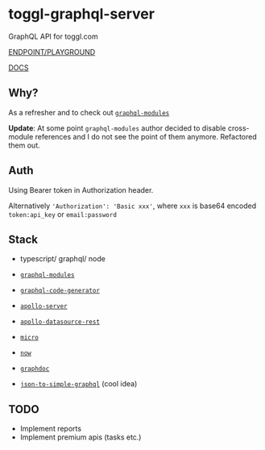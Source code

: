 # toggl-graphql-server

GraphQL API for toggl.com

[ENDPOINT/PLAYGROUND](https://toggl-graphql-server.vadistic.now.sh)

[DOCS](https://toggl-graphql-server.vadistic.now.sh/docs/)

## Why?

As a refresher and to check out [`graphql-modules`](https://graphql-modules.com/)

**Update**: At some point `graphql-modules` author decided to disable cross-module references and I do not see the point of them anymore. Refactored them out.

## Auth

Using Bearer token in Authorization header.

Alternatively `'Authorization': 'Basic xxx'`, where `xxx` is base64 encoded `token:api_key` or `email:password`

## Stack

- typescript/ graphql/ node
- [`graphql-modules`](https://github.com/Urigo/graphql-modules)
- [`graphql-code-generator`](https://github.com/dotansimha/graphql-code-generator)
- [`apollo-server`](https://github.com/apollographql/apollo-server)
- [`apollo-datasource-rest`](https://github.com/apollographql/apollo-server/tree/master/packages/apollo-datasource-rest)
- [`micro`](https://github.com/zeit/micro)
- [`now`](https://github.com/zeit/now)
- [`graphdoc`](https://github.com/2fd/graphdoc)

- [`json-to-simple-graphql`](https://github.com/walmartlabs/json-to-simple-graphql-schema) (cool idea)

## TODO

- Implement reports
- Implement premium apis (tasks etc.)
